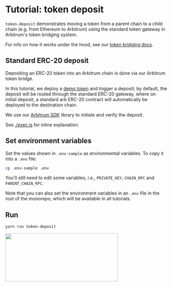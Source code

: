 # Tutorial: token deposit

`token-deposit` demonstrates moving a token from a parent chain to a child chain (e.g. from Ethereum to Arbitrum) using the standard token gateway in Arbitrum's token bridging system.

For info on how it works under the hood, see our [token bridging docs](https://docs.arbitrum.io/build-decentralized-apps/token-bridging/token-bridge-erc20).

## Standard ERC-20 deposit

Depositing an ERC-20 token into an Arbitrum chain is done via our Arbitrum token bridge.

In this tutorial, we deploy a [demo token](./contracts/DappToken.sol) and trigger a deposit; by default, the deposit will be routed through the standard ERC-20 gateway, where on initial deposit, a standard arb ERC-20 contract will automatically be deployed to the destination chain.

We use our [Arbitrum SDK](https://github.com/OffchainLabs/arbitrum-sdk) library to initiate and verify the deposit.

See [./exec.js](./scripts/exec.js) for inline explanation.

## Set environment variables

Set the values shown in `.env-sample` as environmental variables. To copy it into a `.env` file:

```bash
cp .env-sample .env
```

You'll still need to edit some variables, i.e., `PRIVATE_KEY`, `CHAIN_RPC` and `PARENT_CHAIN_RPC`.

Note that you can also set the environment variables in an `.env` file in the root of the monorepo, which will be available in all tutorials.

## Run

```
yarn run token-deposit
```

<p align="left">
  <img width="350" height="150" src= "../../assets/logo.svg" />
</p>
